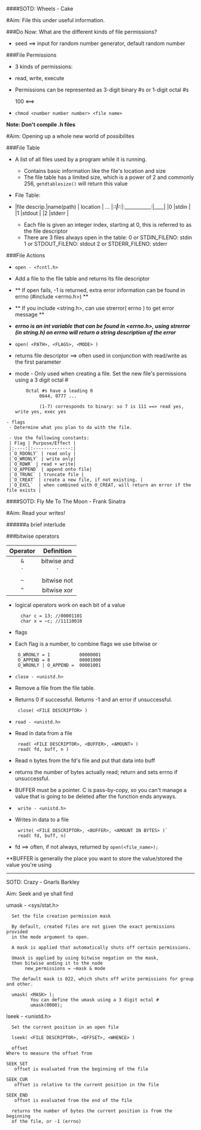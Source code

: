 ####SOTD: Wheels - Cake

#Aim: File this under useful information.

###Do Now: What are the different kinds of file permissions?

- seed ==> input for random number generator, default random number

###File Permissions

 - 3 kinds of permissions:
  - read, write, execute

   - Permissions can be represented as 3-digit binary #s or 1-digit octal #s

        100 <==> 

 - `chmod <number number number> <file name>`

**Note: Don't compile .h files**

#Aim: Opening up a whole new world of possibilites

###File Table

- A list of all files used by a program while it is running.
  - Contains basic information like the file's location and size
  - The file table has a limited size, which is a power of 2 and commonly 256,
       `getdtablesize()` will return this value

- File Table:

 - |file descrip.|name(path) | location | ...
   |:___________:|:___________:|:___________:|____|
   |0	   |stdin       |	
	|1   	   |stdout      |
	|2 	   |stderr      |
	   
     - Each file is given an integer index, starting at 0, this is referred to as the file descriptor
     - There are 3 files always open in the table:
       	    0 or STDIN_FILENO: stdin
	    1 or STDOUT_FILENO: stdout
	    2 or STDERR_FILENO: stderr

###File Actions
-  `open - <fcntl.h>`
 - Add a file to the file table and returns its file descriptor

 - **   If open fails, -1 is returned, extra error information can be found in errno (#include <errno.h>) **
 - **   If you include <string.h>, can use strerror( errno ) to get error message **

  - _**errno is an int variable that can be found in <errno.h>, using strerror (in string.h)
     on errno will return a string description of the error**_

 - `open( <PATH>, <FLAGS>, <MODE> )`
  - returns file descriptor ==> often used in conjunction with read/write as the first parameter

   - mode
    - Only used when creating a file. Set the new file's permissions using a 3 digit octal #

	         Octal #s have a leading 0
			      0644, 0777 ...

			      (1-7) corresponds to binary: so 7 is 111 ==> read yes, write yes, exec yes

	- flags
	 - Determine what you plan to do with the file.

     - Use the following constants:
	 | Flag | Purpose/Effect |
	 |:----:|:--------------:|
	 |`O_RDONLY` | read only |
	 |`O_WRONLY` | write only|
	 |`O_RDWR` | read + write|
	 |`O_APPEND` | append onto file|
	 |`O_TRUNC` | truncate file |
	 |`O_CREAT` | create a new file, if not existing. |
	 |`O_EXCL`  | when combined with O_CREAT, will return an error if the file exists |

####SOTD: Fly Me To The Moon - Frank Sinatra

#Aim: Read your writes!

######a brief interlude

###bitwise operators

| Operator | Definition |
|:--------:|:----------:|
|	`&` | bitwise and |
|	`|` | bitwise or  |
|	`~` | bitwise not |
|	`^` | bitwise xor |

- logical operators work on each bit of a value

		char c = 13; //00001101
		char x = ~c; //11110010

- flags
 - Each flag is a number, to combine flags we use bitwise or

		O_WRONLY = 1   	       00000001
		O_APPEND = 8	       00001000
		O_WRONLY | O_APPEND =  00001001

- `close - <unistd.h>`
 - Remove a file from the file table.

 - Returns 0 if successful. Returns -1 and an error if unsuccessful.

		close( <FILE DESCRIPTOR> )

- `read - <unistd.h>`
 - Read in data from a file

		read( <FILE DESCRIPTOR>, <BUFFER>, <AMOUNT> )
		read( fd, buff, n )

  - Read n bytes from the fd's file and put that data into buff

  - returns the number of bytes actually read; return and sets errno if unsuccessful.

  - BUFFER must be a pointer. C is pass-by-copy, so you can't manage a value that is going to be deleted after the function ends anyways.

- ` write - <unistd.h>`
 - Writes in data to a file

		write( <FILE DESCRIPTOR>, <BUFFER>, <AMOUNT IN BYTES> )`
		read( fd, buff, n)

 - fd ==> often, if not always, returned by `open(<file_name>);`

**BUFFER is generally the place you want to store the value/stored the value you're using

----------------------------
SOTD: Crazy - Gnarls Barkley

Aim: Seek and ye shall find

umask - <sys/stat.h>

      Set the file creation permission mask

      By default, created files are not given the exact permissions provided
      in the mode argument to open.

      A mask is applied that automatically shuts off certain permissions.

      Umask is applied by using bitwise negation on the mask,
      then bitwise anding it to the node
      	   new_permissions = ~mask & mode

      The default mask is 022, which shuts off write permissions for group and other.

      umask( <MASK> );
      	     You can define the umask using a 3 digit octal #
	     	 umask(0000);

lseek - <unistd.h>

      Set the current position in an open file

      lseek( <FILE DESCRIPTOR>, <OFFSET>, <WHENCE> )

      offset
	Where to measure the offset from

	SEEK_SET
	   offset is evaluated from the beginning of the file

	SEEK_CUR
	   offset is relative to the current position in the file

	SEEK_END
	   offset is evaluated from the end of the file

      returns the number of bytes the current position is from the beginning
      of the file, or -1 (errno)
